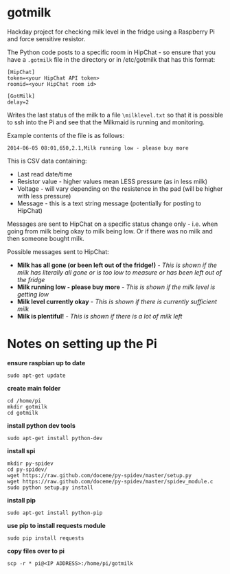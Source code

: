 gotmilk
=======

Hackday project for checking milk level in the fridge using a Raspberry Pi and force sensitive resistor.

The Python code posts to a specific room in HipChat - so ensure that you have a `.gotmilk` file in the directory or in /etc/gotmilk that has this format:

    [HipChat]
    token=<your HipChat API token>
    roomid=<your HipChat room id>

    [GotMilk]
    delay=2

Writes the last status of the milk to a file `\milklevel.txt` so that it is possible to ssh into the Pi and see that the Milkmaid is running and monitoring.

Example contents of the file is as follows:

    2014-06-05 08:01,650,2.1,Milk running low - please buy more

This is CSV data containing:

- Last read date/time
- Resistor value - higher values mean LESS pressure (as in less milk)
- Voltage - will vary depending on the resistence in the pad (will be higher with less pressure)
- Message - this is a text string message (potentially for posting to HipChat)

Messages are sent to HipChat on a specific status change only - i.e. when going from milk being okay to milk being low. Or if there was no milk and then someone bought milk.

Possible messages sent to HipChat:

- **Milk has all gone (or been left out of the fridge!)** - _This is shown if the milk has literally all gone or is too low to measure or has been left out of the fridge_
- **Milk running low - please buy more** - _This is shown if the milk level is getting low_
- **Milk level currently okay** - _This is shown if there is currently sufficient milk_
- **Milk is plentiful!** - _This is shown if there is a lot of milk left_


Notes on setting up the Pi
==========================

**ensure raspbian up to date**
```
sudo apt-get update
```

**create main folder**
```
cd /home/pi
mkdir gotmilk
cd gotmilk
```

**install python dev tools**
```
sudo apt-get install python-dev
```

**install spi**
```
mkdir py-spidev
cd py-spidev/
wget https://raw.github.com/doceme/py-spidev/master/setup.py
wget https://raw.github.com/doceme/py-spidev/master/spidev_module.c
sudo python setup.py install
```

**install pip**
```
sudo apt-get install python-pip
```

**use pip to install requests module**
```
sudo pip install requests
```

**copy files over to pi**
```
scp -r * pi@<IP ADDRESS>:/home/pi/gotmilk
```
